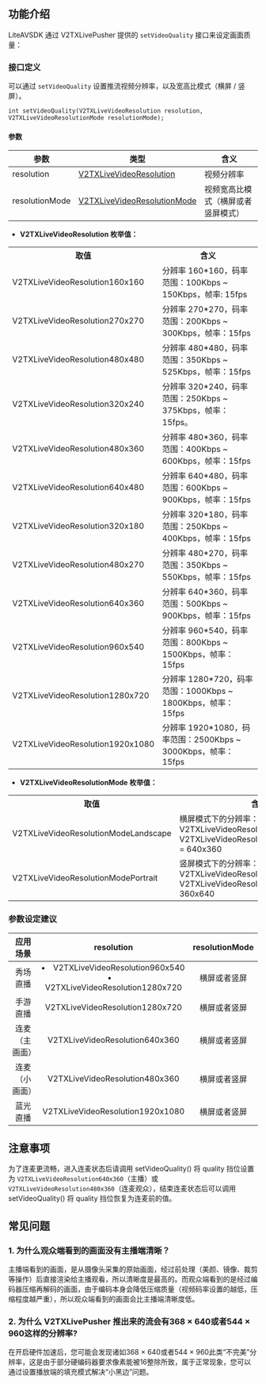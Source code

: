 ## 功能介绍
LiteAVSDK 通过 V2TXLivePusher 提供的 `setVideoQuality` 接口来设定画面质量：

### 接口定义
可以通过 `setVideoQuality` 设置推流视频分辨率，以及宽高比模式（横屏 / 竖屏）。
```
int setVideoQuality(V2TXLiveVideoResolution resolution, V2TXLiveVideoResolutionMode resolutionMode);
```
#### 参数
| 参数 | 类型 | 含义 |
|-----|-----|-----|
| resolution | [V2TXLiveVideoResolution](#V2TXLiveVideoResolution) | 视频分辨率 |
| resolutionMode | [V2TXLiveVideoResolutionMode](#V2TXLiveVideoResolutionMode) | 视频宽高比模式（横屏或者竖屏模式） |

- **V2TXLiveVideoResolution 枚举值：**[](id:V2TXLiveVideoResolution)
<table>
<tr><th>取值</th><th>含义</th>
</tr><tr>
<td>V2TXLiveVideoResolution160x160</td>
<td>分辨率 160*160，码率范围：100Kbps ~ 150Kbps，帧率: 15fps</td>
</tr><tr>
<td>V2TXLiveVideoResolution270x270</td>
<td>分辨率 270*270，码率范围：200Kbps ~ 300Kbps，帧率：15fps</td>
</tr><tr>
<td>V2TXLiveVideoResolution480x480</td>
<td>分辨率 480*480，码率范围：350Kbps ~ 525Kbps，帧率：15fps</td>
</tr><tr>
<td>V2TXLiveVideoResolution320x240</td>
<td>分辨率 320*240，码率范围：250Kbps ~ 375Kbps，帧率：15fps。</td>
</tr><tr>
<td>V2TXLiveVideoResolution480x360</td>
<td>分辨率 480*360，码率范围：400Kbps ~ 600Kbps，帧率：15fps</td>
</tr><tr>
<td>V2TXLiveVideoResolution640x480</td>
<td>分辨率 640*480，码率范围：600Kbps ~ 900Kbps，帧率：15fps</td>
</tr><tr>
<td>V2TXLiveVideoResolution320x180</td>
<td>分辨率 320*180，码率范围：250Kbps ~ 400Kbps，帧率：15fps</td>
</tr><tr>
<td>V2TXLiveVideoResolution480x270</td>
<td>分辨率 480*270，码率范围：350Kbps ~ 550Kbps，帧率：15fps</td>
</tr><tr>
<td>V2TXLiveVideoResolution640x360</td>
<td>分辨率 640*360，码率范围：500Kbps ~ 900Kbps，帧率：15fps</td>
</tr><tr>
<td>V2TXLiveVideoResolution960x540</td>
<td>分辨率 960*540，码率范围：800Kbps ~ 1500Kbps，帧率：15fps</td>
</tr><tr>
<td>V2TXLiveVideoResolution1280x720</td>
<td>分辨率 1280*720，码率范围：1000Kbps ~ 1800Kbps，帧率：15fps</td>
</tr><tr>
<td>V2TXLiveVideoResolution1920x1080</td>
<td>分辨率 1920*1080，码率范围：2500Kbps ~ 3000Kbps，帧率：15fps</td>
</tr></table>

- **V2TXLiveVideoResolutionMode 枚举值：**[](id:V2TXLiveVideoResolutionMode)
<table>
<tr><th>取值</th><th>含义</th>
</tr><tr>
<td>V2TXLiveVideoResolutionModeLandscape</td>
<td>横屏模式下的分辨率：V2TXLiveVideoResolution640_360 + V2TXLiveVideoResolutionModeLandscape = 640x360</td>
</tr><tr>
<td>V2TXLiveVideoResolutionModePortrait</td>
<td>竖屏模式下的分辨率：V2TXLiveVideoResolution640_360 + V2TXLiveVideoResolutionModePortrait = 360x640</td>
</tr></table>

### 参数设定建议

|    应用场景    |                           resolution                            | resolutionMode |
| :------------: | :----------------------------------------------------------: | :-----------: |
|    秀场直播    | <li/>V2TXLiveVideoResolution960x540  <li/>V2TXLiveVideoResolution1280x720 |      横屏或者竖屏       |
|    手游直播    |                V2TXLiveVideoResolution1280x720                |      横屏或者竖屏      |
| 连麦（主画面） |             V2TXLiveVideoResolution640x360             |      横屏或者竖屏      |
| 连麦（小画面） |             V2TXLiveVideoResolution480x360              |      横屏或者竖屏       |
|    蓝光直播    |                V2TXLiveVideoResolution1920x1080                |      横屏或者竖屏       |

## 注意事项

为了连麦更流畅，进入连麦状态后请调用 setVideoQuality() 将 quality 挡位设置为 `V2TXLiveVideoResolution640x360`（主播）或 `V2TXLiveVideoResolution480x360`（连麦观众），结束连麦状态后可以调用 setVideoQuality() 将 quality 挡位恢复为连麦前的值。

## 常见问题

### 1. 为什么观众端看到的画面没有主播端清晰？
主播端看到的画面，是从摄像头采集的原始画面，经过前处理（美颜、镜像、裁剪等操作）后直接渲染给主播观看，所以清晰度是最高的。而观众端看到的是经过编码器压缩再解码的画面，由于编码本身会降低压缩质量（视频码率设置的越低，压缩程度越严重），所以观众端看到的画面会比主播端清晰度低。

### 2. 为什么 V2TXLivePusher 推出来的流会有368 × 640或者544 × 960这样的分辨率?
在开启硬件加速后，您可能会发现诸如368 × 640或者544 × 960此类“不完美”分辨率，这是由于部分硬编码器要求像素能被16整除所致，属于正常现象，您可以通过设置播放端的填充模式解决“小黑边”问题。
